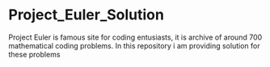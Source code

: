 # Project_Euler_Solution
Project Euler is famous site for coding entusiasts, it is archive of around 700 mathematical coding problems. In this repository i am providing solution for these problems
